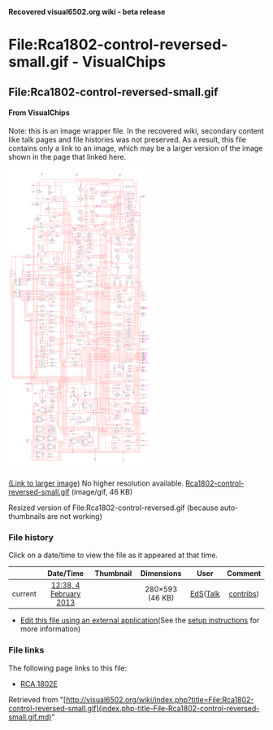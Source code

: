 **Recovered visual6502.org wiki - beta release**

# File:Rca1802-control-reversed-small.gif - VisualChips

## File:Rca1802-control-reversed-small.gif

#### From VisualChips


Note: this is an image wrapper file. In the recovered wiki,
secondary content like talk pages and file histories was
not preserved. As a result, this file contains only a link
to an image, which may be a larger version of the image shown
in the page that linked here.

![File:Rca1802-control-reversed-small.gif](images/2/29/Rca1802-control-reversed-small.gif)

[(Link to larger image)](images/2/29/Rca1802-control-reversed-small.gif)
No higher resolution available.
[Rca1802-control-reversed-small.gif](images/2/29/Rca1802-control-reversed-small.gif)‎ (image/gif, 46 KB)

Resized version of File:Rca1802-control-reversed.gif (because auto-thumbnails are not working)

### File history

Click on a date/time to view the file as it appeared at that time.

| | Date/Time | Thumbnail | Dimensions | User | Comment |
|:---:|:---:|:---:|:---:|:---:|:---:|
| current | [12:38, 4 February 2013](images/2/29/Rca1802-control-reversed-small.gif) | | 280×593 (46 KB) | [EdS](index.php-title-User-EdS.md)([Talk](index.php-title-User_talk-EdS.md) | [contribs](./index.php%3Ftitle=Special:Contributions/EdS.md)) | (Resized version of File:Rca1802-control-reversed.gif (because auto-thumbnails are not working)) |

- [Edit this file using an external application](index.php-title-File-Rca1802-control-reversed-small.gif.md)(See the [setup instructions](http://www.mediawiki.org/wiki/Manual:External_editors) for more information)

### File links

The following page links to this file:

- [RCA 1802E](index.php-title-RCA_1802E.md)

Retrieved from "[http://visual6502.org/wiki/index.php?title=File:Rca1802-control-reversed-small.gif](index.php-title-File-Rca1802-control-reversed-small.gif.md)"

